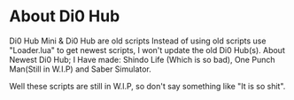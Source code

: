 # About Di0 Hub
Di0 Hub Mini & Di0 Hub are old scripts Instead of using old scripts use "Loader.lua" to get newest scripts, I won't update the old Di0 Hub(s).
About Newest Di0 Hub;
I Have made: Shindo Life (Which is so bad), One Punch Man(Still in W.I.P) and Saber Simulator.

Well these scripts are still in W.I.P, so don't say something like "It is so shit".
